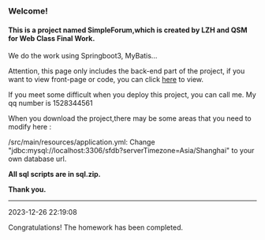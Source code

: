 ### Welcome!

#### This is a project named SimpleForum,which is created by LZH and QSM for Web Class Final Work.

We do the work using Springboot3, MyBatis...

Attention, this page only includes the back-end part of the project, if you want to view front-page or code, you can click [here](https://github.com/1528344561/SimpleForumPro) to view.

If you meet some difficult when you deploy this project, you can call me. My qq number is 1528344561

When you download the project,there may be some areas that you need to modify here :

/src/main/resources/application.yml:
Change "jdbc:mysql://localhost:3306/sfdb?serverTimezone=Asia/Shanghai" to your own database url.

**All sql scripts are in sql.zip.**

**Thank you.**

---------

2023-12-26 22:19:08

Congratulations! The homework has been completed.
